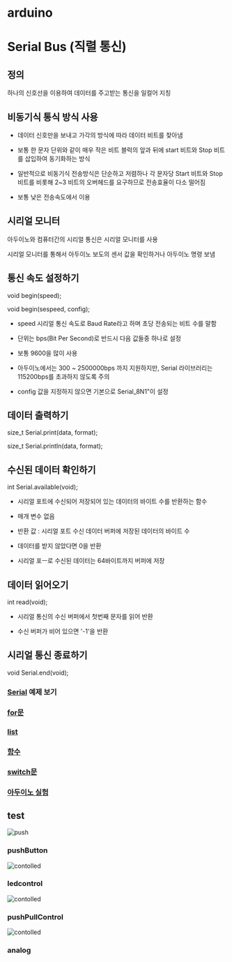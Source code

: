 # arduino

# Serial Bus (직렬 통신)

## 정의

하나의 신호선을 이용하여 데이터를 주고받는 통신을 일컬어 지칭

## 비동기식 통식 방식 사용

- 데이터 신호만을 보내고 가각의 방식에 따라 데이터 비트를 찾아냄

- 보통 한 문자 단위와 같이 매우 작은 비트 블럭의 앞과 뒤에 start 비트와 Stop 비트를 삽입하여 동기화하는 방식

- 일반적으로 비동기식 전송방식은 단순하고 저렴하나 각 문자당 Start 비트와 Stop 비트를 비롯해 2~3 비트의 오버헤드를 요구하므로 전송효율이 다소 떨어짐

- 보통 낮은 전송속도에서 이용

## 시리얼 모니터

아두이노와 컴퓨터간의 시리얼 통신은 시리얼 모니터를 사용

시리얼 모니터를 통해서 아두이노 보도의 센서 값을 확인하거나 아두이노 명령 보냄

## 통신 속도 설정하기

void begin(speed);

void begin(sespeed, config);

- speed 시리얼 통신 속도로 Baud Rate라고 하며 초당 전송되는 비트 수를 말함

- 단위는 bps(Bit Per Second)로 반드시 다음 값들중 하나로 설정

- 보통 9600을 많이 사용

* 아두이노에서는 300 ~ 2500000bps 까지 지원하지만, Serial 라이브러리는 115200bps를 초과하지 않도록 주의

* config 값을 지정하지 않으면 기본으로 Serial_8N1"이 설정

## 데이터 출력하기

size_t Serial.print(data, format);

size_t Serial.println(data, format);

## 수신된  데이터 확인하기

int Serial.available(void);

- 시리얼 포트에 수신되어 저장되어 있는 데이터의 바이트 수를 반환하는 함수

- 매개 변수 없음

- 반환 값 : 시리얼 포트 수신 데이터 버퍼에 저장된 데이터의 바이트 수

- 데이터를 받지 않았다면 0을 반환

- 시리얼 포ㅡ로 수신된 데이터는 64바이트까지 버퍼에 저장

## 데이터 읽어오기

int read(void);

- 시리얼 통신의 수신 버퍼에서 첫번째 문자를 읽어 반환

- 수신 버퍼가 비어 있으면 '-1'을 반환

## 시리얼 통신 종료하기

void Serial.end(void);

<h3><a href = "https://github.com/jinu12/arduino/blob/main/serial/">Serial</a> 예제 보기 </h2>

<h3><a href = "https://github.com/jinu12/arduino/blob/main/for/"> for문</a></h2>

<h3><a href = "https://github.com/jinu12/arduino/blob/main/array/"> list</a></h2>

<h3><a href = "https://github.com/jinu12/arduino/blob/main/function/"> 함수</a></h2>

<h3><a href = "https://github.com/jinu12/arduino/blob/main/switch/"> switch문</a></h2>
  
<h3><a href = "https://github.com/jinu12/arduino/blob/main/test/"> 아두이노 실험</a></h2>
  
<!--   
<img width="%100" alt='erd' src='https://user-images.githubusercontent.com/73889507/159135823-3fd2d2cf-c9c9-4bb9-9406-9795dcc707c0.png'> -->
  
<p></p>
  
## test
  
<img width ="%100" alt = "push" src= "https://user-images.githubusercontent.com/73889507/159877453-75deb05c-d94c-435f-ad1c-32c913950a37.gif">

### pushButton
  
  <img width ="%100" alt = "contolled" src= "https://user-images.githubusercontent.com/73889507/159880764-6acf0126-45c1-4487-9cb0-0605b380a293.gif">

### ledcontrol
  
  <img width ="%100" alt = "contolled" src= "https://user-images.githubusercontent.com/73889507/159881578-e1d61fab-0347-49df-b3cc-af369aecf9f8.gif">

### pushPullControl
  
  <img width ="%100" alt = "contolled" src= "https://user-images.githubusercontent.com/73889507/160081889-2044d28a-be59-469a-84e2-89e2a3886faf.gif">

### analog
